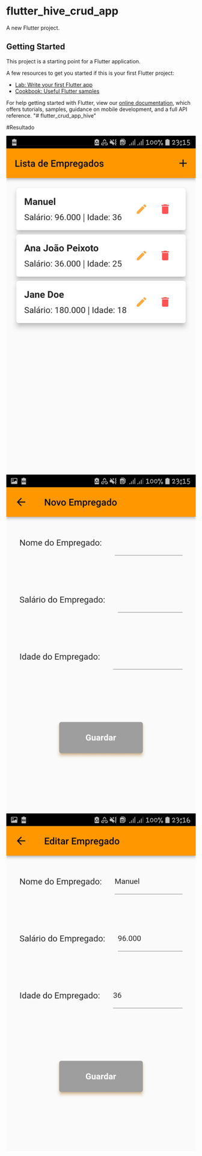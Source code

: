 # flutter_hive_crud_app

A new Flutter project.

## Getting Started

This project is a starting point for a Flutter application.

A few resources to get you started if this is your first Flutter project:

- [Lab: Write your first Flutter app](https://flutter.dev/docs/get-started/codelab)
- [Cookbook: Useful Flutter samples](https://flutter.dev/docs/cookbook)

For help getting started with Flutter, view our
[online documentation](https://flutter.dev/docs), which offers tutorials,
samples, guidance on mobile development, and a full API reference.
"# flutter_crud_app_hive" 

#Resultado

![Tela Inicial](https://github.com/DagmarMpheio/flutter_crud_app_hive/blob/main/img/Screenshot_20211219-231541.jpg?raw=true)
![Tela de Cadastro](https://github.com/DagmarMpheio/flutter_crud_app_hive/blob/main/img/Screenshot_20211219-231550.jpg?raw=true)
![Tela de Edição](https://github.com/DagmarMpheio/flutter_crud_app_hive/blob/main/img/Screenshot_20211219-231616.jpg?raw=true)

